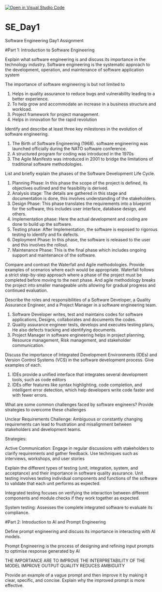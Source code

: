 [![Open in Visual Studio Code](https://classroom.github.com/assets/open-in-vscode-2e0aaae1b6195c2367325f4f02e2d04e9abb55f0b24a779b69b11b9e10269abc.svg)](https://classroom.github.com/online_ide?assignment_repo_id=18410890&assignment_repo_type=AssignmentRepo)
# SE_Day1
Software Engineering Day1 Assignment

#Part 1: Introduction to Software Engineering

Explain what software engineering is and discuss its importance in the technology industry.
Software engineering is the systematic approach to the development, operation, and maintenance of software application system

The importance of software engineering is but not limited to 
1. Helps in quality assurance to reduce bugs and vulnerability leading to a better experience.
2. To help grow and accommodate an increase in a business structure and workload.
3. Project framework for project management.
4. Helps in innovation for the rapid revolution

Identify and describe at least three key milestones in the evolution of software engineering.
1. The Birth of Software Engineering (1968). software engineering was launched officially during the NATO software conference.
2. A structured program for coding was introduced in the 1970s
3. The Agile Manifesto was introduced in 2001 to bridge the limitations of traditional software methodologies.



List and briefly explain the phases of the Software Development Life Cycle.
1. Planning Phase: In this phase the scope of the project is defined, its objectives outlined and the feasibility is derived.
2. Analysis stage: The details are gathered in this stage and documentation is done, this involves understanding of the stakeholders.
3. Design Phase: This phase translates the requirements into a blueprint for the software, this includes user interface, database design, and others.
4. Implementation phase: Here the actual development and coding are done to build up the software.
5. Testing phase: After Implementation, the software is exposed to rigorous testing to identify and fix defects.
6. Deployment Phase: In this phase, the software is released to the user and this involves the rollout.
7. Maintenance Phase: This is the final phase which includes ongoing support and maintenance of the software.

Compare and contrast the Waterfall and Agile methodologies. Provide examples of scenarios where each would be appropriate.
Waterfall follows a strict step-by-step approach where a phase of the project must be completed before moving to the next phase. And agile methodology breaks the project into smaller manageable units allowing for gradual progress and continued evaluation.


Describe the roles and responsibilities of a Software Developer, a Quality Assurance Engineer, and a Project Manager in a software engineering team.
1. Software Developer writes, test and maintains  codes for software applications, Designs, collaborates and documents the codes.
2. Quality assurance engineer tests, develops and executes testing plans, He also defects tracking and identifying documents.
3. Project Manager in software engineering helps in project planning, Resource management, Risk management, and stakeholder communication.


Discuss the importance of Integrated Development Environments (IDEs) and Version Control Systems (VCS) in the software development process. Give examples of each.
1. IDEs provide a unified interface that integrates several development tools, such as code editors
2. IDEs offer features like syntax highlighting, code completion, and intelligent error detection, which help developers write code faster and with fewer errors.
   

What are some common challenges faced by software engineers? Provide strategies to overcome these challenges

Unclear Requirements
Challenge: Ambiguous or constantly changing requirements can lead to frustration and misalignment between stakeholders and development teams.

Strategies:

Active Communication: Engage in regular discussions with stakeholders to clarify requirements and gather feedback. Use techniques such as interviews, workshops, and user stories


Explain the different types of testing (unit, integration, system, and acceptance) and their importance in software quality assurance.
Unit testing involves testing individual components and functions of the software to validate that each unit performs as expected.

Integrated testing focuses on verifying the interaction between different components and module checks if they work together as expected.

System testing: Assesses the complete integrated software to evaluate its compliance.


#Part 2: Introduction to AI and Prompt Engineering


Define prompt engineering and discuss its importance in interacting with AI models.

Prompt Engineering is the process of designing and refining input prompts to optimise response generated by AI

THE IMPORTANCE ARE TO IMPROVE THE INTERPRETABILITY OF THE MODEL
IMPROVE OUTPUT QUALITY
REDUCES AMBIGUITY

Provide an example of a vague prompt and then improve it by making it clear, specific, and concise. Explain why the improved prompt is more effective.
